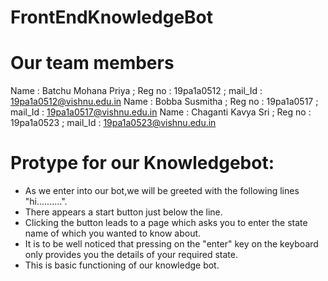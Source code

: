 # FrontEndKnowledgeBot
# Our team members
Name : Batchu Mohana Priya ; Reg no : 19pa1a0512 ; mail_Id : 19pa1a0512@vishnu.edu.in
Name : Bobba Susmitha ; Reg no : 19pa1a0517 ;  mail_Id : 19pa1a0517@vishnu.edu.in
Name : Chaganti Kavya Sri ; Reg no : 19pa1a0523 ; mail_Id : 19pa1a0523@vishnu.edu.in
# Protype for our Knowledgebot:
* As we enter into our bot,we will be greeted with the following lines "hi..........".
* There appears a start button just below the line.
* Clicking the button leads to a page which asks you to enter the state name of which you wanted to know about.
* It is to be well noticed that pressing on the "enter" key on the keyboard only provides you the details of your required state.
* This is basic functioning of our knowledge bot.
